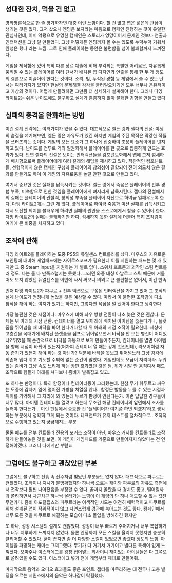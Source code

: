## 성대한 잔치, 먹을 건 없고

영화평론식으로 한 줄 평가하자면 대충 이런 느낌이다. 할 건 많고 맵은 넓은데 관심이 생기는 것은 없다. 그저 샀으니 엔딩은 보자라는 마음으로 캠페인 진행하는 것이 유일한 관심사인데, 이미 악평으로 유명한 캠페인은 스토리가 엉망이어서 문제인 것보다 연출과 인터랙션을 그냥 덜 만들었다. 그냥 어떻게든 엔딩까지 볼 수는 있도록 누덕누덕 기워서 완성은 했다 라는 느낌. 그로 인해 플레이하는 동안은 불편함을 넘어 불쾌함까지 느껴진다.

게임을 제작함에 있어 특히 다른 장르 예술에 비해 부각되는 특별한 어려움은, 자유롭게 움직일 수 있는 플레이어를 여러 단서가 배치된 맵 디자인와 연출을 통해 한 두 개 정도의 결론으로 이끌어야 한다는 것이다. 소리, 빛, 누적된 경험 등 게임에서 줄 수 있는 단서는 여러가지가 있지만 현실의 문제해결 감각을 불러일으키기엔 모두 너무나 은유적이고 가상의 것이다. 어렵게 만들려하면 그만큼 더 섬세하게 설계해야 한다. 그러나 다잉 라이트2는 쉬운 난이도에도 불구하고 설계가 촘촘하지 않아 불쾌한 경험을 만들고 있다

## 실패의 충격을 완화하는 방법

이런 설계 전략에는 여러가지가 있을 수 있다. 대표적으로 엘든 링과 젤다의 전설: 야생의 숨결을 얘기해보면, 엘든 링은 자유도가 있긴 하지만 게임의 주된 목적은 막강한 적들을 쓰러뜨리는 것이다. 게임의 모든 요소가 그 하나에 집중하여 조용히 플레이어를 넛지하고 있다. 난이도를 전투로 거의 일원화해서 플레이어를 한 곳으로 집중하게 만드는 효과가 있다. 반면 젤다의 전설은 보이는 인터랙션들을 컴포넌트화해서 맵에 그저 섬세하게 배치함으로써 플레이어에게 여러 갈래의 해답을 제시하고 있다. 직관적인 컴포넌트들, 선형적이지 않은 캠페인 구성과 플레이어의 창의성이 결합되어 전혀 의도치 않은 결과를 만들기도 하며 이 게임의 자유로움을 놀랄 만한 것으로 만들고 있다. 

여기서 중요한 것은 실패를 납득시키는 것이다. 엘든 링에서 죽음은 플레이어의 전투 경험 부족, 미숙함으로 인한 것임을 플레이어에게 뼈저리게 납득시킨다. 젤다의 전설에서의 실패는 플레이어의 관찰력, 창의성 부족을 플레이어 자신으로 하여금 일깨우도록 한다. 다잉 라이트2에는 그런 게 없다. 플레이어로 하여금 죽음과 미션 실패를 납득시키고 다시 도전할 의지를 불태우게 하려면 실패의 원인을 스스로에게서 찾을 수 있어야 한다. 다잉 라이트2의 실패는 불쾌하기만 하다. 섬세하지 못한 설계에 더불어 특히 조작감이 여기에 큰 비중을 차지하고 있다

## 조작에 관해

다잉 라이트2를 플레이하는 도중 PS5의 듀얼센스 컨트롤러를 샀다. 마우스의 자유로운 포인팅에 대비해 게임패드에는 자이로스코프가 필요한데 이를 지원하는 패드는 몇 개 있지만 그 중 Steam input을 지원하는 게 별로 없다. 스위치 프로콘과 괴작인 스팀 컨트롤러 정도. 나는 둘 다 만족스럽지는 못했다. 그러던 와중 대칭 아날로그 스틱 때문에 거들떠도 보지 않았던 듀얼센스를 이번에 사서 써보니 의외로 큰 불편함은 없어서, 이건 만족

먼저 다잉 라이트2가 파쿠르 + 전투 액션으로 구성된 인터랙션을 가지고 있어 그 조작의 설계 난이도가 엄청나게 높았을 것은 예상할 수 있다. 따라서 이 불편한 조작감에 다소 참작을 해야 하는 여지가 있기는 하지만, 그렇다면 욕심을 덜 냈어야 한다고 생각한다

가장 불편한 것은 시점이다. 마우스에 비해 좌우 방향 전환이 다소 늦은 것은 괜찮다. 문제는 위 아래의 시점 전환. 컨테이너를 열고 위아래에 배치된 아이템을 줍는다거나, 플랫폼을 뛰어넘을 때 바닥을 봐야 한다거나할 때 위 아래의 시점 조작이 필요한데. 세상에 고층건물 꼭대기에 배치된 플랫폼을 점프로 뛰어넘으면서 바닥을 안 보는 병신이 어디있냐? 뛰었을 때 순간적으로 바닥을 자동으로 보게 만들어주든지, 컨테이너를 열면 아이템을 향해 시점이 바뀌어 있든지(어차피 컨테이너 열 때는 강제 컷신인데), 라오어처럼 자동 줍기가 있든지 해야 하는 것 아닌가? 덕분에 바닥을 못보고 뛰어넘느라 그냥 감각에 의존해 냅다 뛰고 기도할 수밖에 없는 순간이 많았다. 게임인데도 오금이 저리더라. 누워있는 좀비가 그냥 속도 느리게 하는 장판 효과였던 것은 덤. 뭐가 시발 안 움직여서 패드 조작으로 힘들게 아래를 쳐다보니 좀비가 발목잡고 있고.. 

또 하나는 판정이다. 특히 함정이나 컨테이너등이 그러했는데. 한참 무기 휘두르고 싸우는 도중에 갑자기 옆에 떨어진 가방을 쳐열질 않나.. 함정은 발동을 누를 수 있는 시점과 위치를 기억해서 그 자리에 와 있는데 누르기 판정이 안된다든가. 이런 답답한 경우들이 너무 많다. 아이템 컨테이너를 열려고 하는데 무조건 해당 컨테이너의 앞면에서 조사를 눌러야 한다든가 .. 이런 판정에서 중요한 건 '플레이어가 여기쯤 하면 되겠지'라고 생각하는 부분에서 정확히 그게 되는 것이다. 테크랜드가 유저 테스트를 절차적으로.. 조직적으로 수행하고 있는지 궁금해지는 부분

물론 메뉴를 전부 컨트롤러 전용의 포커스 조작이 아닌, 마우스 커서를 컨트롤러로 조작하게 만들어놓은 것을 보면, 이 게임이 게임패드를 기준으로 만들어지지 않았다는 건 인정해야겠다. 그러니 나에게만 부렾ㄶ

## 그럼에도 불구하고 괜찮았던 부분

그럼에도 불구하고 진흙 속 진주처럼 빛났던 부분들도 없지 않다. 대표적으로 파쿠르는 괜찮았다. 조작이나 지시가 불명확했지만 하나씩 오르는 재미와 파쿠르의 자유도 측면에서 전작보다 훨씬 나아졌음을 부정할 수 없다. 끝까지 올랐을 때 경치도 좋고, 떨어질까봐 쫄려하면서 차근차근 하나씩 올라가는 느낌이 이 게임의 단 하나 매도할 수 없는 값진 무언가다. 좀비 아포칼립스와 파쿠르라는 이색적인 시도는 여전히 매력적이고 파쿠르를 위해 설계된 맵이 작위적이지 않고 자연스럽게 경관에 녹아드는 것도 좋다. 캠페인에서 너무 모든 것을 파쿠르로 해결하는 모습이 다소 몰입을 방해하긴 했지만

또 하나, 성장 시스템의 설계도 괜찮았다. 성장이 너무 빠르게 주어지거나 너무 복잡하거나 너무 지루하게 느껴지지 않았다. 물론 엔딩까지 모든 스킬을 올리지 못했지만 충분히 클리어할 수 있었다. 굳이 꼽자면 좀 더 다양한 스킬이 있었으면 좋겠다 정도의 느낌. 아이템을 파밍하는 재미는 그저그랬다. 무기가 다 거기서 거기이고 별다른 특색이 없게 느껴졌다. 오마주나 이스터에그를 왕창 집어넣는 회사이니 재미있는 아이템들은 다 그쪽으로 쏠려있을 수도 있다. 이스터에그 넣기 전에 게임부터 제대로 만들어줘..

마지막으로 음악과 오디오 효과들도 좋은 포인트. 챕터를 마무리하는 대 전투나 고층 빌딩을 오르는 시퀀스에서의 음악은 하나같이 탁월했다. 